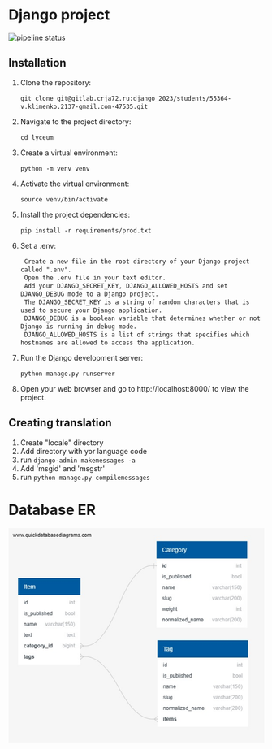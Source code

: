 # Django project
[![pipeline status](https://gitlab.crja72.ru/django_2023/students/55364-v.klimenko.2137-gmail.com-47535/badges/main/pipeline.svg)](https://gitlab.crja72.ru/django_2023/students/55364-v.klimenko.2137-gmail.com-47535/-/commits/main) 

## Installation
1. Clone the repository:
    ```
    git clone git@gitlab.crja72.ru:django_2023/students/55364-v.klimenko.2137-gmail.com-47535.git
    ```
2. Navigate to the project directory:
    ```
    cd lyceum
    ```
3. Create a virtual environment:
    ```
    python -m venv venv
    ```
4. Activate the virtual environment:
    ```
    source venv/bin/activate
    ```
5. Install the project dependencies:
    ```
    pip install -r requirements/prod.txt
    ```
6. Set a .env:
   ```
    Create a new file in the root directory of your Django project called ".env".
    Open the .env file in your text editor.
    Add your DJANGO_SECRET_KEY, DJANGO_ALLOWED_HOSTS and set DJANGO_DEBUG mode to a Django project.
    The DJANGO_SECRET_KEY is a string of random characters that is used to secure your Django application.
    DJANGO_DEBUG is a boolean variable that determines whether or not Django is running in debug mode.
    DJANGO_ALLOWED_HOSTS is a list of strings that specifies which hostnames are allowed to access the application.
   ```
7. Run the Django development server:
    ```
    python manage.py runserver
    ```
8. Open your web browser and go to http://localhost:8000/ to view the project.


## Creating translation
1. Create "locale" directory
2. Add directory with yor language code
3. run ```django-admin makemessages -a```
4. Add 'msgid' and 'msgstr'
5. run ```python manage.py compilemessages```

# Database ER
![ER](ER.jpg)